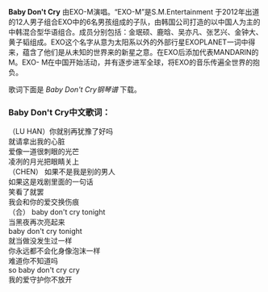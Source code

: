 

**Baby Don't Cry** 由EXO-M演唱。“EXO-M”是S.M.Entertainment
于2012年出道的12人男子组合EXO中的6名男孩组成的子队，由韩国公司打造的以中国人为主的中韩混合型华语组合。成员分别包括：金珉硕、鹿晗、吴亦凡、张艺兴、金钟大、黄子韬组成。EXO这个名字从意为太阳系以外的外部行星EXOPLANET一词中得来，蕴含了他们是从未知的世界来的新星之意。在EXO后添加代表MANDARIN的M。EXO-
M在中国开始活动，并有逐步进军全球，将EXO的音乐传遍全世界的抱负。

歌词下面是 _Baby Don't Cry钢琴谱_ 下载。

### Baby Don't Cry中文歌词：

（LU HAN）你就别再犹豫了好吗  
就请拿出我的心脏  
爱像一道很刺眼的光芒  
凌冽的月光把眼睛关上  
（CHEN） 如果不是我是别的男人  
如果这是戏剧里面的一句话  
笑看了就罢  
我会和你的爱交换伤痕  
（合） baby don't cry tonight  
当黑夜再次亮起来  
baby don't cry tonight  
就当做没发生过一样  
你永远都不会化身像泡沫一样  
难道你不知道吗  
so baby don't cry cry  
我的爱守护你不放开

